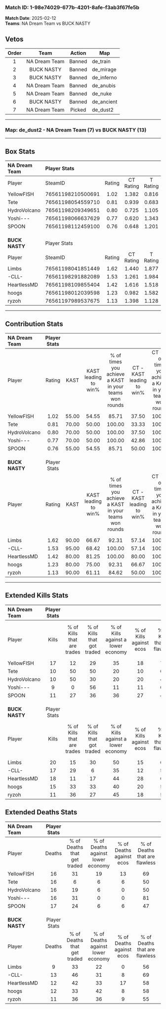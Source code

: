 ### Match ID: 1-98e74029-677b-4201-8afe-f3ab3f67fe5b  
**Match Date**: 2025-02-12  
**Teams**: NA Dream Team vs BUCK NASTY  

## Vetos  

| Order | Team | Action | Map |
| :---: | :--: | :----: | --- |
| 1 | NA Dream Team | Banned | de_train |
| 2 | BUCK NASTY | Banned | de_mirage |
| 3 | BUCK NASTY | Banned | de_inferno |
| 4 | NA Dream Team | Banned | de_anubis |
| 5 | NA Dream Team | Banned | de_nuke |
| 6 | BUCK NASTY | Banned | de_ancient |
| 7 | NA Dream Team | Picked | de_dust2 |

---  

### **Map**: de_dust2 - NA Dream Team (7) vs BUCK NASTY (13)  
---  

## Box Stats  

| **NA Dream Team** | Player Stats      |        |           |          |       |       |       |         |        |      |     |
| :- | :- | :-: | :-: | :-: | :-: | :-: | :-: | :-: | :-: | :-: | :-: |
| Player            | SteamID           | Rating | CT Rating | T Rating | KAST  |  ADR  | Kills | Assists | Deaths | K/D  | HS% |
| YellowFISH        | 76561198210500691 |  1.02  |   1.382   |  0.816   | 55.00 | 73.9  |  17   |    3    |   16   | 1.06 | 52  |
| Tete              | 76561198054559710 |  0.81  |   0.939   |  0.683   | 70.00 | 69.3  |  10   |    2    |   16   | 0.63 | 70  |
| HydroVolcano      | 76561198209349651 |  0.80  |   0.725   |  1.105   | 70.00 | 59.0  |  10   |    6    |   16   | 0.63 | 30  |
| Yoshi---          | 76561198066637629 |  0.77  |   0.620   |  1.343   | 70.00 | 62.3  |   9   |    8    |   16   | 0.56 | 77  |
| SPOON             | 76561198112459100 |  0.76  |   0.648   |  1.201   | 55.00 | 77.8  |  11   |    5    |   17   | 0.65 | 54  |
|                   |                   |        |           |          |       |       |       |         |        |      |     |
|                   |                   |        |           |          |       |       |       |         |        |      |     |
|                   |                   |        |           |          |       |       |       |         |        |      |     |
| **BUCK NASTY**    | Player Stats      |        |           |          |       |       |       |         |        |      |     |
| Player            | SteamID           | Rating | CT Rating | T Rating | KAST  |  ADR  | Kills | Assists | Deaths | K/D  | HS% |
| Limbs             | 76561198041851449 |  1.62  |   1.440   |  1.877   | 90.00 | 82.6  |  20   |    3    |   9    | 2.22 | 40  |
| -CLL-             | 76561198291882089 |  1.53  |   1.261   |  1.984   | 95.00 | 106.9 |  17   |   10    |   13   | 1.31 | 58  |
| HeartlessMD       | 76561198109855404 |  1.42  |   1.616   |  1.518   | 80.00 | 92.5  |  18   |    4    |   12   | 1.50 | 27  |
| hoogs             | 76561198012039598 |  1.23  |   0.982   |  1.582   | 80.00 | 76.3  |  15   |    3    |   12   | 1.25 | 46  |
| ryzoh             | 76561197989537675 |  1.13  |   1.398   |  1.128   | 90.00 | 65.3  |  11   |    4    |   11   | 1.00 | 63  |
---  

## Contribution Stats  

| **NA Dream Team** | Player Stats |       |                      |                                                        |                           |                                                             |                          |                                                            |
| :- | :-: | :-: | :-: | :-: | :-: | :-: | :-: | :-: |
| Player            |    Rating    | KAST  | KAST leading to win% | % of times you achieve a KAST in your teams won rounds | CT - KAST leading to win% | CT - % of times you achieve a KAST in your teams won rounds | T - KAST leading to win% | T - % of times you achieve a KAST in your teams won rounds |
| YellowFISH        |     1.02     | 55.00 |        54.55         |                         85.71                          |           37.50           |                           100.00                            |          100.00          |                           75.00                            |
| Tete              |     0.81     | 70.00 |        50.00         |                         100.00                         |           33.33           |                           100.00                            |          80.00           |                           100.00                           |
| HydroVolcano      |     0.80     | 70.00 |        50.00         |                         100.00                         |           37.50           |                           100.00                            |          66.67           |                           100.00                           |
| Yoshi---          |     0.77     | 70.00 |        50.00         |                         100.00                         |           42.86           |                           100.00                            |          57.14           |                           100.00                           |
| SPOON             |     0.76     | 55.00 |        54.55         |                         85.71                          |           50.00           |                           100.00                            |          60.00           |                           75.00                            |
|                   |              |       |                      |                                                        |                           |                                                             |                          |                                                            |
|                   |              |       |                      |                                                        |                           |                                                             |                          |                                                            |
|                   |              |       |                      |                                                        |                           |                                                             |                          |                                                            |
| **BUCK NASTY**    | Player Stats |       |                      |                                                        |                           |                                                             |                          |                                                            |
| Player            |    Rating    | KAST  | KAST leading to win% | % of times you achieve a KAST in your teams won rounds | CT - KAST leading to win% | CT - % of times you achieve a KAST in your teams won rounds | T - KAST leading to win% | T - % of times you achieve a KAST in your teams won rounds |
| Limbs             |     1.62     | 90.00 |        66.67         |                         92.31                          |           57.14           |                           100.00                            |          72.73           |                           88.89                            |
| -CLL-             |     1.53     | 95.00 |        68.42         |                         100.00                         |           57.14           |                           100.00                            |          75.00           |                           100.00                           |
| HeartlessMD       |     1.42     | 80.00 |        81.25         |                         100.00                         |           80.00           |                           100.00                            |          81.82           |                           100.00                           |
| hoogs             |     1.23     | 80.00 |        75.00         |                         92.31                          |           66.67           |                           100.00                            |          80.00           |                           88.89                            |
| ryzoh             |     1.13     | 90.00 |        61.11         |                         84.62                          |           50.00           |                           100.00                            |          70.00           |                           77.78                            |
---  

## Extended Kills Stats  

| **NA Dream Team** | Player Stats |                            |                            |                                    |                         |                              |                                 |                                       |                    |           |
| :- | :-: | :-: | :-: | :-: | :-: | :-: | :-: | :-: | :-: | :-: |
| Player            |    Kills     | % of Kills that are trades | % of Kills that got traded | % of Kills against a lower economy | % of Kills against ecos | % of Kills that are flawless | % of Kills that are close duels | % of Kills that are assisted by flash | Pistol Round Kills | AWP Kills |
| YellowFISH        |      17      |             12             |             29             |                 35                 |           18            |              76              |                0                |                  12                   |         0          |     4     |
| Tete              |      10      |             50             |             50             |                 20                 |           10            |              60              |                0                |                   0                   |         0          |     1     |
| HydroVolcano      |      10      |             50             |             30             |                 20                 |           20            |              40              |                0                |                  10                   |         0          |     2     |
| Yoshi---          |      9       |             0              |             56             |                 11                 |           11            |              67              |                0                |                   0                   |         1          |     1     |
| SPOON             |      11      |             27             |             36             |                 36                 |           27            |              45              |                0                |                   0                   |         0          |     0     |
|                   |              |                            |                            |                                    |                         |                              |                                 |                                       |                    |           |
|                   |              |                            |                            |                                    |                         |                              |                                 |                                       |                    |           |
|                   |              |                            |                            |                                    |                         |                              |                                 |                                       |                    |           |
| **BUCK NASTY**    | Player Stats |                            |                            |                                    |                         |                              |                                 |                                       |                    |           |
| Player            |    Kills     | % of Kills that are trades | % of Kills that got traded | % of Kills against a lower economy | % of Kills against ecos | % of Kills that are flawless | % of Kills that are close duels | % of Kills that are assisted by flash | Pistol Round Kills | AWP Kills |
| Limbs             |      20      |             15             |             30             |                 50                 |           15            |              65              |               15                |                   5                   |         0          |     1     |
| -CLL-             |      17      |             29             |             6              |                 35                 |           12            |              53              |                0                |                  12                   |         0          |     1     |
| HeartlessMD       |      18      |             11             |             17             |                 44                 |           28            |              67              |                0                |                   0                   |         9          |     0     |
| hoogs             |      15      |             33             |             33             |                 40                 |           20            |              53              |               20                |                   0                   |         0          |     2     |
| ryzoh             |      11      |             36             |             27             |                 45                 |           18            |              55              |                0                |                   0                   |         0          |     3     |
## Extended Deaths Stats  

| **NA Dream Team** | Player Stats |                             |                                   |                          |                               |                            |                           |               |
| :- | :-: | :-: | :-: | :-: | :-: | :-: | :-: | :-: |
| Player            |    Deaths    | % of Deaths that get traded | % of Deaths against lower economy | % of Deaths against ecos | % of Deaths that are flawless | % of Deaths that are close | % of Deaths while blinded | Deaths to AWP |
| YellowFISH        |      16      |             31              |                19                 |            13            |              69               |             13             |             0             |       2       |
| Tete              |      16      |              6              |                 6                 |            6             |              50               |             0              |             6             |       2       |
| HydroVolcano      |      16      |             19              |                 6                 |            0             |              50               |             6              |             0             |       3       |
| Yoshi---          |      16      |             31              |                 0                 |            0             |              81               |             6              |             6             |       1       |
| SPOON             |      17      |             24              |                 6                 |            6             |              47               |             12             |             6             |       1       |
|                   |              |                             |                                   |                          |                               |                            |                           |               |
|                   |              |                             |                                   |                          |                               |                            |                           |               |
|                   |              |                             |                                   |                          |                               |                            |                           |               |
| **BUCK NASTY**    | Player Stats |                             |                                   |                          |                               |                            |                           |               |
| Player            |    Deaths    | % of Deaths that get traded | % of Deaths against lower economy | % of Deaths against ecos | % of Deaths that are flawless | % of Deaths that are close | % of Deaths while blinded | Deaths to AWP |
| Limbs             |      9       |             33              |                22                 |            0             |              56               |             0              |            11             |       0       |
| -CLL-             |      13      |             46              |                31                 |            8             |              69               |             0              |            15             |       0       |
| HeartlessMD       |      12      |             42              |                33                 |            17            |              58               |             0              |             0             |       1       |
| hoogs             |      12      |             33              |                42                 |            8             |              58               |             0              |             0             |       0       |
| ryzoh             |      11      |             36              |                36                 |            9             |              55               |             0              |             0             |       0       |
